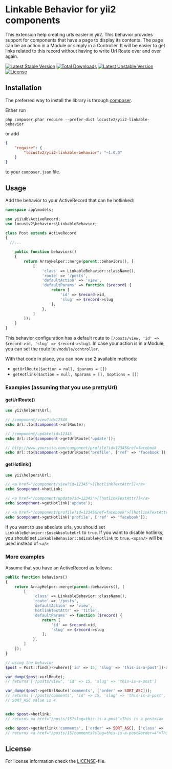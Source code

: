 # Linkable Behavior for yii2 components

This extension help creating urls easier in yii2. This behavior provides support for components that have a page to display its contents. The page can be an action in a Module or simply in a Controller. It will be easier to get links related to this record without having to write Url Route over and over again.

[![Latest Stable Version](https://poser.pugx.org/locustv2/yii2-linkable-behavior/v/stable)](https://packagist.org/packages/locustv2/yii2-linkable-behavior)
[![Total Downloads](https://poser.pugx.org/locustv2/yii2-linkable-behavior/downloads)](https://packagist.org/packages/locustv2/yii2-linkable-behavior)
[![Latest Unstable Version](https://poser.pugx.org/locustv2/yii2-linkable-behavior/v/unstable)](https://packagist.org/packages/locustv2/yii2-linkable-behavior)
[![License](https://poser.pugx.org/locustv2/yii2-linkable-behavior/license)](https://packagist.org/packages/locustv2/yii2-linkable-behavior)


## Installation

The preferred way to install the library is through [composer](https://getcomposer.org/download/).

Either run
```
php composer.phar require --prefer-dist locustv2/yii2-linkable-behavior
```

or add
```json
{
    "require": {
        "locustv2/yii2-linkable-behavior": "~1.0.0"
    }
}
```
to your `composer.json` file.

## Usage

Add the behavior to your ActiveRecord that can he hotlinked:

```php
namespace app\models;

use yii\db\ActiveRecord;
use locustv2\behaviors\LinkableBehavior;

class Post extends ActiveRecord
{
  //...

    public function behaviors()
    {
        return ArrayHelper::merge(parent::behaviors(), [
            [
                'class' => LinkableBehavior::className(),
                'route' => '/posts',
                'defaultAction' => 'view',
                'defaultParams' => function ($record) {
                    return [
                        'id' => $record->id,
                        'slug' => $record->slug
                    ];
                },
            ]
        ]);
    }
}
```

This behavior configuration has a default route to `[/posts/view, 'id' => $record->id, 'slug' => $record->slug]`. In case your action is in a Module, you can set the route to `/module/controller`.

With that code in place, you can now use 2 available methods:
 - `getUrlRoute($action = null, $params = [])`
 - `getHotlink($action = null, $params = [], $options = [])`


### Examples (assuming that you use prettyUrl)

#### getUrlRoute()
```php
use yii\helpers\Url;

// /component/view?id=12345
echo Url::to($component->urlRoute);

// /component/update?id=12345
echo Url::to($component->getUrlRoute('update'));

// http://www.yoursite.com/component/profile?id=12345&ref=facebook
echo Url::to($component->getUrlRoute('profile', ['ref' => 'facebook']), true);
```

#### getHotlink()
```php
use yii\helpers\Url;

// <a href="/component/view?id=12345">[[hotlinkTextAttr]]</a>
echo $component->hotLink;

// <a href="/component/update?id=12345">[[hotlinkTextAttr]]</a>
echo $component->getHotlink('update');

// <a href="/component/profile?id=12345&ref=facebook">[[hotlinkTextAttr]]</a>
echo $component->getHotlink('profile', ['ref' => 'facebook']);
```
If you want to use absolute urls, you should set `LinkableBehavior::$useAbsoluteUrl` to `true`.
If you want to disable hotlinks, you should set `LinkableBehavior::$disableHotlink` to `true`. `<span/>` will be used instead of `<a/>`



### More examples
Assume that you have an ActiveRecord as follows:

```php
public function behaviors()
{
    return ArrayHelper::merge(parent::behaviors(), [
        [
            'class' => LinkableBehavior::className(),
            'route' => '/posts',
            'defaultAction' => 'view',
            'hotlinkTextAttr' => 'title',
            'defaultParams' => function ($record) {
                return [
                    'id' => $record->id,
                    'slug' => $record->slug
                ];
            },
        ]
    ]);
}

// using the behavior
$post = Post::find()->where(['id' => 15, 'slug' => 'this-is-a-post'])->one();

var_dump($post->urlRoute);
// returns ['/posts/view', 'id' => 15, 'slug' => 'this-is-a-post']

var_dump($post->getUrlRoute('comments', ['order' => SORT_ASC]));
// returns ['/posts/comments', 'id' => 15, 'slug' => 'this-is-a-post', 'order' => 4]
// SORT_ASC value is 4


echo $post->hotlink;
// returns <a href="/posts/15?slug=this-is-a-post">This is a post</a>

echo $post->getHotlink('comments', ['order' => SORT_ASC], ['class' => 'btn btn-primary']);
// returns <a href="/posts/15/comments?slug=this-is-a-post&order=4">This is a post</a>

```

## License

For license information check the [LICENSE](LICENSE.md)-file.

